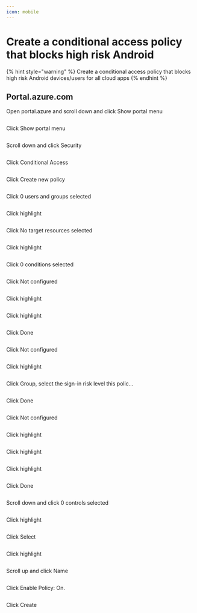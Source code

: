 ```yaml
---
icon: mobile
---
```


# Create a conditional access policy that blocks high risk Android

{% hint style="warning" %}
Create a conditional access policy that blocks high risk Android devices/users for all cloud apps
{% endhint %}

## Portal.azure.com

Open portal.azure and scroll down and click Show portal menu

<figure><img src="../../.gitbook/assets/image (12).png" alt=""><figcaption></figcaption></figure>

Click Show portal menu

<figure><img src="../../.gitbook/assets/image (13).png" alt=""><figcaption></figcaption></figure>

Scroll down and click Security

<figure><img src="../../.gitbook/assets/image (14).png" alt=""><figcaption></figcaption></figure>

Click Conditional Access

<figure><img src="../../.gitbook/assets/image (15).png" alt=""><figcaption></figcaption></figure>

Click Create new policy

<figure><img src="../../.gitbook/assets/image (16).png" alt=""><figcaption></figcaption></figure>

Click 0 users and groups selected

<figure><img src="../../.gitbook/assets/image (17).png" alt=""><figcaption></figcaption></figure>

Click highlight

<figure><img src="../../.gitbook/assets/image (18).png" alt=""><figcaption></figcaption></figure>

Click No target resources selected

<figure><img src="../../.gitbook/assets/image (19).png" alt=""><figcaption></figcaption></figure>

Click highlight

<figure><img src="../../.gitbook/assets/image (20).png" alt=""><figcaption></figcaption></figure>

Click 0 conditions selected

<figure><img src="../../.gitbook/assets/image (21).png" alt=""><figcaption></figcaption></figure>

Click Not configured

<figure><img src="../../.gitbook/assets/image (22).png" alt=""><figcaption></figcaption></figure>

Click highlight

<figure><img src="../../.gitbook/assets/image (23).png" alt=""><figcaption></figcaption></figure>

Click highlight

<figure><img src="../../.gitbook/assets/image (24).png" alt=""><figcaption></figcaption></figure>

Click Done

<figure><img src="../../.gitbook/assets/image (25).png" alt=""><figcaption></figcaption></figure>

Click Not configured

<figure><img src="../../.gitbook/assets/image (26).png" alt=""><figcaption></figcaption></figure>

Click highlight

<figure><img src="../../.gitbook/assets/image (27).png" alt=""><figcaption></figcaption></figure>

Click Group, select the sign-in risk level this polic...

<figure><img src="../../.gitbook/assets/image (28).png" alt=""><figcaption></figcaption></figure>

Click Done

<figure><img src="../../.gitbook/assets/image (29).png" alt=""><figcaption></figcaption></figure>

Click Not configured

<figure><img src="../../.gitbook/assets/image (30).png" alt=""><figcaption></figcaption></figure>

Click highlight

<figure><img src="../../.gitbook/assets/image (31).png" alt=""><figcaption></figcaption></figure>

Click highlight

<figure><img src="../../.gitbook/assets/image (32).png" alt=""><figcaption></figcaption></figure>

Click highlight

<figure><img src="../../.gitbook/assets/image (33).png" alt=""><figcaption></figcaption></figure>

Click Done

<figure><img src="../../.gitbook/assets/image (34).png" alt=""><figcaption></figcaption></figure>

Scroll down and click 0 controls selected

<figure><img src="../../.gitbook/assets/image (35).png" alt=""><figcaption></figcaption></figure>

Click highlight

<figure><img src="../../.gitbook/assets/image (36).png" alt=""><figcaption></figcaption></figure>

Click Select

<figure><img src="broken-reference" alt=""><figcaption></figcaption></figure>

Click highlight

<figure><img src="../../.gitbook/assets/image (37).png" alt=""><figcaption></figcaption></figure>

Scroll up and click Name

<figure><img src="../../.gitbook/assets/image (38).png" alt=""><figcaption></figcaption></figure>

Click Enable Policy: On.

<figure><img src="../../.gitbook/assets/image (39).png" alt=""><figcaption></figcaption></figure>

Click Create

<figure><img src="../../.gitbook/assets/image (40).png" alt=""><figcaption></figcaption></figure>
